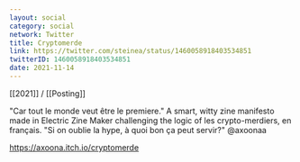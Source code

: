 ```yaml
---
layout: social
category: social
network: Twitter
title: Cryptomerde
link: https://twitter.com/steinea/status/1460058918403534851
twitterID: 1460058918403534851
date: 2021-11-14
---
```


[[2021]] / [[Posting]]

"Car tout le monde veut être le premiere." A smart, witty zine manifesto made in Electric Zine Maker challenging the logic of les crypto-merdiers, en français. "Si on oublie la hype, à quoi bon ça peut servir?" @axoonaa

<https://axoona.itch.io/cryptomerde>
